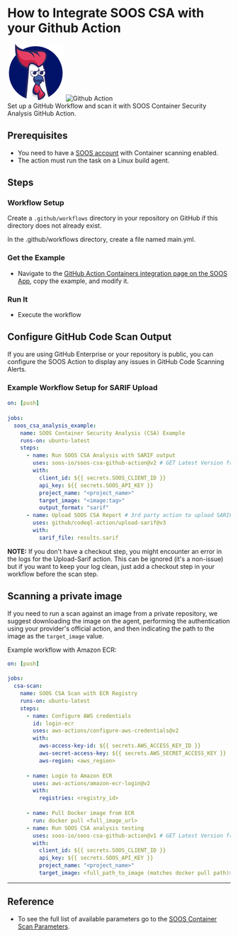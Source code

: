 # How to Integrate SOOS CSA with your Github Action
<div>
<img src="../assets/img/SOOS-Icon.png" alt="SOOS" width="128" height="128">
<img src="../assets/img/github-action.png" alt="Github Action" width="128" height="128">
</div>
Set up a GitHub Workflow and scan it with SOOS Container Security Analysis GitHub Action.

## Prerequisites
- You need to have a [SOOS account](https://app.soos.io/register) with Container scanning enabled.
- The action must run the task on a Linux build agent.

## Steps

### **Workflow Setup**

Create a `.github/workflows` directory in your repository on GitHub if this directory does not already exist.

In the .github/workflows directory, create a file named main.yml.

### **Get the Example**

* Navigate to the [GitHub Action Containers integration page on the SOOS App](https://app.soos.io/integrate/containers?id=github-actions), copy the example, and modify it.

### **Run It**

* Execute the workflow

## **Configure GitHub Code Scan Output**

If you are using GitHub Enterprise or your repository is public, you can configure the SOOS Action to display any issues in GitHub Code Scanning Alerts.

### **Example Workflow Setup for SARIF Upload**

``` yaml
on: [push]
 
jobs:
  soos_csa_analysis_example:
    name: SOOS Container Security Analysis (CSA) Example
    runs-on: ubuntu-latest
    steps:
      - name: Run SOOS CSA Analysis with SARIF output
        uses: soos-io/soos-csa-github-action@v2 # GET Latest Version from https://github.com/marketplace/actions/soos-csa
        with:
          client_id: ${{ secrets.SOOS_CLIENT_ID }}
          api_key: ${{ secrets.SOOS_API_KEY }}
          project_name: "<project_name>"
          target_image: "<image:tag>"
          output_format: "sarif"
      - name: Upload SOOS CSA Report # 3rd party action to upload SARIF results to your GitHub repository
        uses: github/codeql-action/upload-sarif@v3
        with:
          sarif_file: results.sarif
```

**NOTE:** If you don't have a checkout step, you might encounter an error in the logs for the Upload-Sarif action. This can be ignored (it's a non-issue) but if you want to keep your log clean, just add a checkout step in your workflow before the scan step.

## Scanning a private image

If you need to run a scan against an image from a private repository, we suggest downloading the image on the agent, performing the authentication using your provider's official action, and then indicating the path to the image as the `target_image` value.

Example workflow with Amazon ECR:

``` yaml
on: [push]

jobs:
  csa-scan:
    name: SOOS CSA Scan with ECR Registry
    runs-on: ubuntu-latest
    steps:
      - name: Configure AWS credentials
        id: login-ecr
        uses: aws-actions/configure-aws-credentials@v2
        with:
          aws-access-key-id: ${{ secrets.AWS_ACCESS_KEY_ID }}
          aws-secret-access-key: ${{ secrets.AWS_SECRET_ACCESS_KEY }}
          aws-region: <aws_region>

      - name: Login to Amazon ECR
        uses: aws-actions/amazon-ecr-login@v2
        with:
          registries: <registry_id>

      - name: Pull Docker image from ECR
        run: docker pull <full_image_url>
      - name: Run SOOS CSA analysis testing
        uses: soos-io/soos-csa-github-action@v1 # GET Latest Version from https://github.com/marketplace/actions/soos-csa
        with:
          client_id: ${{ secrets.SOOS_CLIENT_ID }}
          api_key: ${{ secrets.SOOS_API_KEY }}
          project_name: "<project_name>"
          target_image: <full_path_to_image (matches docker pull path)>
```

---

## Reference
* To see the full list of available parameters go to the [SOOS Container Scan Parameters](https://github.com/soos-io/soos-csa-github-action).